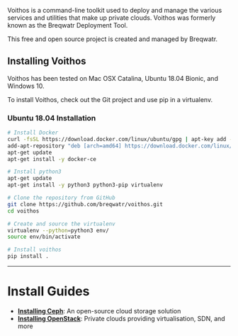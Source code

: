 Voithos is a command-line toolkit used to deploy and manage the various services and utilities that
make up private clouds. Voithos was formerly known as the Breqwatr Deployment Tool.

This free and open source project is created and managed by Breqwatr.



## Installing Voithos

Voithos has been tested on Mac OSX Catalina, Ubuntu 18.04 Bionic, and Windows 10.

To install Voithos, check out the Git project and use pip in a virtualenv.

### Ubuntu 18.04 Installation

```bash
# Install Docker
curl -fsSL https://download.docker.com/linux/ubuntu/gpg | apt-key add -
add-apt-repository "deb [arch=amd64] https://download.docker.com/linux/ubuntu bionic stable"
apt-get update
apt-get install -y docker-ce

# Install python3
apt-get update
apt-get install -y python3 python3-pip virtualenv

# Clone the repository from GitHub
git clone https://github.com/breqwatr/voithos.git
cd voithos

# Create and source the virtualenv
virtualenv --python=python3 env/
source env/bin/activate

# Install voithos
pip install .
```
---


# Install Guides

- [**Installing Ceph**](/ceph-install.html):
  An open-source cloud storage solution
- [**Installing OpenStack**](/openstack-install.html):
  Private clouds providing virtualisation, SDN, and more
